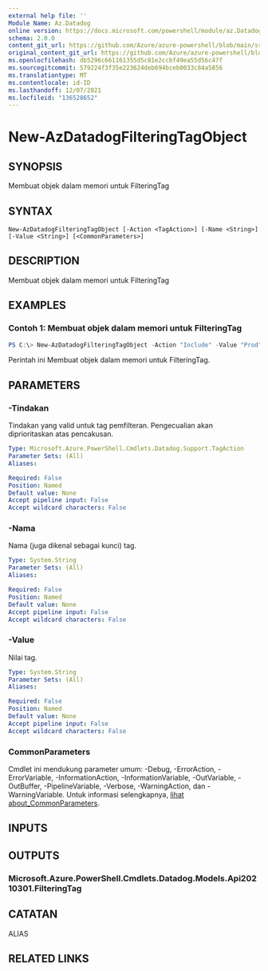 ```yaml
---
external help file: ''
Module Name: Az.Datadog
online version: https://docs.microsoft.com/powershell/module/az.Datadog/new-AzDatadogFilteringTagObject
schema: 2.0.0
content_git_url: https://github.com/Azure/azure-powershell/blob/main/src/Datadog/help/New-AzDatadogFilteringTagObject.md
original_content_git_url: https://github.com/Azure/azure-powershell/blob/main/src/Datadog/help/New-AzDatadogFilteringTagObject.md
ms.openlocfilehash: db5296c661161355d5c81e2ccbf49ea55d56c47f
ms.sourcegitcommit: 579224f3f35e223624deb694bceb0033c84a5856
ms.translationtype: MT
ms.contentlocale: id-ID
ms.lasthandoff: 12/07/2021
ms.locfileid: "136528652"
---
```

# New-AzDatadogFilteringTagObject

## SYNOPSIS
Membuat objek dalam memori untuk FilteringTag

## SYNTAX

```
New-AzDatadogFilteringTagObject [-Action <TagAction>] [-Name <String>] [-Value <String>] [<CommonParameters>]
```

## DESCRIPTION
Membuat objek dalam memori untuk FilteringTag

## EXAMPLES

### Contoh 1: Membuat objek dalam memori untuk FilteringTag
```powershell
PS C:\> New-AzDatadogFilteringTagObject -Action "Include" -Value "Prod" -Name "Environment"

```

Perintah ini Membuat objek dalam memori untuk FilteringTag.

## PARAMETERS

### -Tindakan
Tindakan yang valid untuk tag pemfilteran.
Pengecualian akan diprioritaskan atas pencakusan.

```yaml
Type: Microsoft.Azure.PowerShell.Cmdlets.Datadog.Support.TagAction
Parameter Sets: (All)
Aliases:

Required: False
Position: Named
Default value: None
Accept pipeline input: False
Accept wildcard characters: False
```

### -Nama
Nama (juga dikenal sebagai kunci) tag.

```yaml
Type: System.String
Parameter Sets: (All)
Aliases:

Required: False
Position: Named
Default value: None
Accept pipeline input: False
Accept wildcard characters: False
```

### -Value
Nilai tag.

```yaml
Type: System.String
Parameter Sets: (All)
Aliases:

Required: False
Position: Named
Default value: None
Accept pipeline input: False
Accept wildcard characters: False
```

### CommonParameters
Cmdlet ini mendukung parameter umum: -Debug, -ErrorAction, -ErrorVariable, -InformationAction, -InformationVariable, -OutVariable, -OutBuffer, -PipelineVariable, -Verbose, -WarningAction, dan -WarningVariable. Untuk informasi selengkapnya, [lihat about_CommonParameters](http://go.microsoft.com/fwlink/?LinkID=113216).

## INPUTS

## OUTPUTS

### Microsoft.Azure.PowerShell.Cmdlets.Datadog.Models.Api20210301.FilteringTag

## CATATAN

ALIAS

## RELATED LINKS

